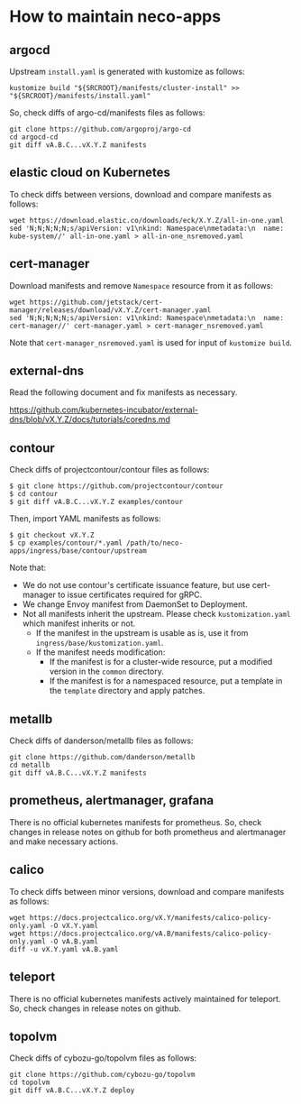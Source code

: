 How to maintain neco-apps
=========================

argocd
------

Upstream `install.yaml` is generated with kustomize as follows:

```console
kustomize build "${SRCROOT}/manifests/cluster-install" >> "${SRCROOT}/manifests/install.yaml"
```

So, check diffs of argo-cd/manifests files as follows:

```console
git clone https://github.com/argoproj/argo-cd
cd argocd-cd
git diff vA.B.C...vX.Y.Z manifests
```

elastic cloud on Kubernetes
---------------------------

To check diffs between versions, download and compare manifests as follows:

```console
wget https://download.elastic.co/downloads/eck/X.Y.Z/all-in-one.yaml
sed 'N;N;N;N;N;s/apiVersion: v1\nkind: Namespace\nmetadata:\n  name: kube-system//' all-in-one.yaml > all-in-one_nsremoved.yaml
```

cert-manager
------------

Download manifests and remove `Namespace` resource from it as follows:

```console
wget https://github.com/jetstack/cert-manager/releases/download/vX.Y.Z/cert-manager.yaml
sed 'N;N;N;N;N;s/apiVersion: v1\nkind: Namespace\nmetadata:\n  name: cert-manager//' cert-manager.yaml > cert-manager_nsremoved.yaml
```

Note that `cert-manager_nsremoved.yaml` is used for input of `kustomize build`.

external-dns
------------

Read the following document and fix manifests as necessary.

https://github.com/kubernetes-incubator/external-dns/blob/vX.Y.Z/docs/tutorials/coredns.md


contour
-------

Check diffs of projectcontour/contour files as follows:

```console
$ git clone https://github.com/projectcontour/contour
$ cd contour
$ git diff vA.B.C...vX.Y.Z examples/contour
```

Then, import YAML manifests as follows:

```console
$ git checkout vX.Y.Z
$ cp examples/contour/*.yaml /path/to/neco-apps/ingress/base/contour/upstream
```

Note that:
- We do not use contour's certificate issuance feature, but use cert-manager to issue certificates required for gRPC.
- We change Envoy manifest from DaemonSet to Deployment.
- Not all manifests inherit the upstream. Please check `kustomization.yaml` which manifest inherits or not.
  - If the manifest in the upstream is usable as is, use it from `ingress/base/kustomization.yaml`.
  - If the manifest needs modification:
    - If the manifest is for a cluster-wide resource, put a modified version in the `common` directory.
    - If the manifest is for a namespaced resource, put a template in the `template` directory and apply patches.

metallb
-------

Check diffs of danderson/metallb files as follows:

```console
git clone https://github.com/danderson/metallb
cd metallb
git diff vA.B.C...vX.Y.Z manifests
```

prometheus, alertmanager, grafana
---------------------------------

There is no official kubernetes manifests for prometheus.
So, check changes in release notes on github for both prometheus and alertmanager and make necessary actions.


calico
------

To check diffs between minor versions, download and compare manifests as follows:

```console
wget https://docs.projectcalico.org/vX.Y/manifests/calico-policy-only.yaml -O vX.Y.yaml
wget https://docs.projectcalico.org/vA.B/manifests/calico-policy-only.yaml -O vA.B.yaml
diff -u vX.Y.yaml vA.B.yaml
```

teleport
--------

There is no official kubernetes manifests actively maintained for teleport.
So, check changes in release notes on github.


topolvm
-------

Check diffs of cybozu-go/topolvm files as follows:

```console
git clone https://github.com/cybozu-go/topolvm
cd topolvm
git diff vA.B.C...vX.Y.Z deploy
```
